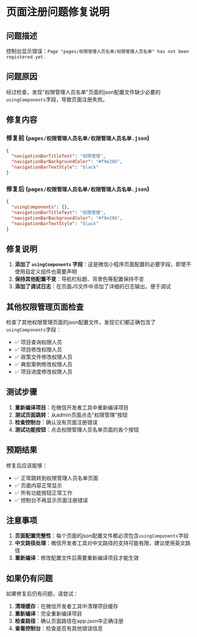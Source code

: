 # 页面注册问题修复说明

## 问题描述

控制台显示错误：`Page "pages/权限管理人员名单/权限管理人员名单" has not been registered yet.`

## 问题原因

经过检查，发现"权限管理人员名单"页面的json配置文件缺少必要的`usingComponents`字段，导致页面注册失败。

## 修复内容

### 修复前 (`pages/权限管理人员名单/权限管理人员名单.json`)
```json
{
  "navigationBarTitleText": "权限管理",
  "navigationBarBackgroundColor": "#f9e286",
  "navigationBarTextStyle": "black"
}
```

### 修复后 (`pages/权限管理人员名单/权限管理人员名单.json`)
```json
{
  "usingComponents": {},
  "navigationBarTitleText": "权限管理",
  "navigationBarBackgroundColor": "#f9e286",
  "navigationBarTextStyle": "black"
}
```

## 修复说明

1. **添加了 `usingComponents` 字段**：这是微信小程序页面配置的必要字段，即使不使用自定义组件也需要声明
2. **保持其他配置不变**：导航栏标题、背景色等配置保持不变
3. **添加了调试日志**：在页面JS文件中添加了详细的日志输出，便于调试

## 其他权限管理页面检查

检查了其他权限管理页面的json配置文件，发现它们都正确包含了`usingComponents`字段：

- ✅ 项目查询权限人员
- ✅ 项目修改权限人员  
- ✅ 政策文件修改权限人员
- ✅ 典型案例修改权限人员
- ✅ 项目进度修改权限人员

## 测试步骤

1. **重新编译项目**：在微信开发者工具中重新编译项目
2. **测试页面跳转**：从admin页面点击"权限管理"按钮
3. **检查控制台**：确认没有页面注册错误
4. **测试功能按钮**：点击权限管理人员名单页面的各个按钮

## 预期结果

修复后应该能够：
- ✅ 正常跳转到权限管理人员名单页面
- ✅ 页面内容正常显示
- ✅ 所有功能按钮正常工作
- ✅ 控制台不再显示页面注册错误

## 注意事项

1. **页面配置完整性**：每个页面的json配置文件都必须包含`usingComponents`字段
2. **中文路径处理**：微信开发者工具对中文路径的支持可能有限，建议使用英文路径
3. **重新编译**：修改配置文件后需要重新编译项目才能生效

## 如果仍有问题

如果修复后仍有问题，请尝试：

1. **清理缓存**：在微信开发者工具中清理项目缓存
2. **重新编译**：完全重新编译项目
3. **检查路径**：确认页面路径在app.json中正确注册
4. **查看控制台**：检查是否有其他错误信息
